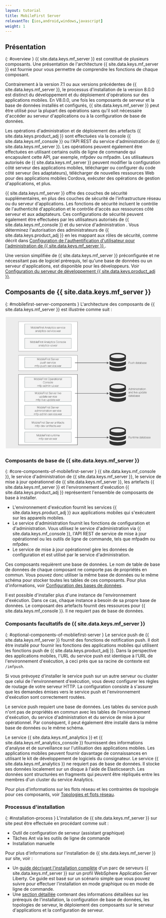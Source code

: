 ```yaml
---
layout: tutorial
title: MobileFirst Server
relevantTo: [ios,android,windows,javascript]
weight: 1
---
```

<!-- NLS_CHARSET=UTF-8 -->
## Présentation
{: #overview }
{{ site.data.keys.mf_server }} est constitué de plusieurs composants. Une présentation de l'architecture {{ site.data.keys.mf_server }} est fournie pour vous permettre de comprendre les fonctions de chaque composant.

Contrairement à la version 7.1 ou aux versions précédentes de {{ site.data.keys.mf_server }}, le processus d'installation de la version 8.0.0 est distinct du développement et du déploiement d'opérations sur des applications mobiles. En V8.0.0, une fois les composants de serveur et la base de données installés et configurés, {{ site.data.keys.mf_server }} peut être utilisé pour la plupart des opérations sans qu'il soit nécessaire d'accéder au serveur d'applications ou à la configuration de base de données.

Les opérations d'administration et de déploiement des artefacts {{ site.data.keys.product_adj }} sont effectuées via la console {{ site.data.keys.mf_console }} ou l'API REST du service d'administration de {{ site.data.keys.mf_server }}. Les opérations peuvent également être effectuées en utilisant certains outils de ligne de commande qui encapsulent cette API, par exemple, mfpdev ou mfpadm. Les utilisateurs autorisés de {{ site.data.keys.mf_server }} peuvent modifier la configuration côté serveur des applications mobiles, télécharger ou configurer du code côté serveur (les adaptateurs), télécharger de nouvelles ressources Web pour des applications mobiles Cordova, exécuter des opérations de gestion d'applications, et plus.

{{ site.data.keys.mf_server }} offre des couches de sécurité supplémentaires, en plus des couches de sécurité de l'infrastructure réseau ou du serveur d'applications. Les fonctions de sécurité incluent le contrôle de l'authenticité d'application et le contrôle d'accès aux ressources côté serveur et aux adaptateurs. Ces configurations de sécurité peuvent également être effectuées par les utilisateurs autorisés de {{ site.data.keys.mf_console }} et du service d'administration . Vous déterminez l'autorisation des administrateurs de {{ site.data.keys.product_adj }} en les mappant aux rôles de sécurité, comme décrit dans [Configuration de l'authentification d'utilisateur pour l'administration de {{ site.data.keys.mf_server }} ](../../../installation-configuration/production/server-configuration).

Une version simplifiée de {{ site.data.keys.mf_server }} préconfigurée et ne nécessitant pas de logiciel prérequis, tel qu'une base de données ou un serveur d'applications, est disponible pour les développeurs. Voir [Configuration du serveur de développement {{ site.data.keys.product_adj }}](../../../installation-configuration/development).

## Composants de {{ site.data.keys.mf_server }}
{: #mobilefirst-server-components }
L'architecture des composants de {{ site.data.keys.mf_server }} est illustrée comme suit :

![Composants constituant {{ site.data.keys.mf_server }}](server_components.jpg)

### Composants de base de {{ site.data.keys.mf_server }}
{: #core-components-of-mobilefirst-server }
{{ site.data.keys.mf_console }}, le service d'administration de {{ site.data.keys.mf_server }}, le service de mise à jour opérationnel de {{ site.data.keys.mf_server }}, les artefacts {{ site.data.keys.mf_server }} et l'environnement d'exécution {{ site.data.keys.product_adj }} représentent l'ensemble de composants de base à installer. 

* L'environnement d'exécution fournit les services {{ site.data.keys.product_adj }} aux applications mobiles qui s'exécutent sur les appareils mobiles.
* Le service d'administration fournit les fonctions de configuration et d'administration. Vous utilisez le service d'administration via {{ site.data.keys.mf_console }}, l'API REST de service de mise à jour opérationnel ou les outils de ligne de commande, tels que mfpadm ou mfpdev. 
* Le service de mise à jour opérationnel gère les données de configuration et est utilisé par le service d'administration.

Ces composants requièrent une base de données. Le nom de table de base de données de chaque composant ne comporte pas de propriétés en commun. Vous pouvez donc utiliser la même base de données ou le même schéma pour stocker toutes les tables de ces composants. Pour plus d'informations, voir [Configuration des bases de données](../../../installation-configuration/production/server-configuration).

Il est possible d'installer plus d'une instance de l'environnement d'exécution. Dans ce cas, chaque instance a besoin de sa propre base de données. Le composant des artefacts fournit des ressources pour {{ site.data.keys.mf_console }}. Il ne requiert pas de base de données.

### Composants facultatifs de {{ site.data.keys.mf_server }}
{: #optional-components-of-mobliefirst-server }
Le service push de {{ site.data.keys.mf_server }} fournit des fonctions de notification push. Il doit être installé pour fournir les fonctions des applications mobiles qui utilisent les fonctions push de {{ site.data.keys.product_adj }}. Dans la perspective des applications mobiles, l'URL du service push est identique à l'URL de l'environnement d'exécution, à ceci près que sa racine de contexte est `/imfpush`.

Si vous prévoyez d'installer le service push sur un autre serveur ou cluster que celui de l'environnement d'exécution, vous devez configurer les règles de routage de votre serveur HTTP. La configuration consiste à s'assurer que les demandes émises vers le service push et l'environnement d'exécution sont correctement routées. 

Le service push requiert une base de données. Les tables du service push n'ont pas de propriétés en commun avec les tables de l'environnement d'exécution, du service d'administration et du service de mise à jour opérationnel. Par conséquent, il peut également être installé dans la même base de données ou le même schéma.

Le service {{ site.data.keys.mf_analytics }} et {{ site.data.keys.mf_analytics_console }} fournissent des informations d'analyse et de surveillance sur l'utilisation des applications mobiles. Les applications mobiles peuvent fournir davantage de connaissances en utilisant le kit de développement de logiciels du consignateur. Le service {{ site.data.keys.mf_analytics }} ne requiert pas de base de données. Il stocke ses données localement sur un disque à l'aide de Elasticsearch. Les données sont structurées en fragments qui peuvent être répliqués entre les membres d'un cluster du service Analytics.

Pour plus d'informations sur les flots réseau et les contraintes de topologie pour ces composants, voir [Topologies et flots réseau](../../../installation-configuration/production/server-configuration).

### Processus d'installation
{: #installation-process }
L'installation de {{ site.data.keys.mf_server }} sur site peut être effectuée en procédant comme suit :

* Outil de configuration de serveur (assistant graphique)
* Tâches Ant via les outils de ligne de commande
* Installation manuelle

Pour plus d'informations sur l'installation de {{ site.data.keys.mf_server }} sur site, voir :

* Un [guide décrivant l'installation complète](../../../installation-configuration/production/) d'un parc de serveurs {{ site.data.keys.mf_server }} sur un profil WebSphere Application Server Liberty. Ce guide est basé sur un scénario simple que vous pouvez suivre pour effectuer l'installation en mode graphique ou en mode de ligne de commande.
* Une [section détaillée](../../../installation-configuration/production/) contenant des informations détaillées sur les prérequis de l'installation, la configuration de base de données, les topologies de serveur, le déploiement des composants sur le serveur d'applications et la configuration de serveur.

